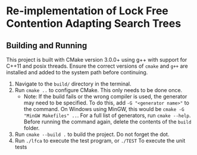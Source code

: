 # Re-implementation of Lock Free Contention Adapting Search Trees

## Building and Running

This project is built with CMake version 3.0.0+ using g++ with support for C++11 and posix threads. Ensure the correct versions of `cmake` and `g++` are installed and added to the system path before continuing.

1. Navigate to the `build/` directory in the terminal.
2. Run `cmake ..` to configure CMake. This only needs to be done once.
    - Note: If the build fails or the wrong compiler is used, the generator may need to be specified. To do this, add `-G "<generator name>"` to the command. On Windows using MinGW, this would be `cmake -G "MinGW Makefiles" ..`. For a full list of generators, run `cmake --help`. Before running the command again, delete the contents of the `build` folder.
2. Run `cmake --build .` to build the project. Do not forget the dot.
3.  Run `./lfca` to execute the test program, or `./TEST` To execute the unit tests
